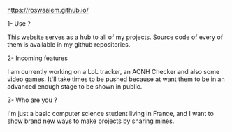 https://roswaalem.github.io/

1- Use ?

This website serves as a hub to all of my projects. Source code of every of them is available in my github repositories.

2- Incoming features

I am currently working on a LoL tracker, an ACNH Checker and also some video games. It'll take times to be pushed because at want them to be in an advanced enough stage to be shown in public.

3- Who are you ?

I'm just a basic computer science student living in France, and I want to show brand new ways to make projects by sharing mines.
